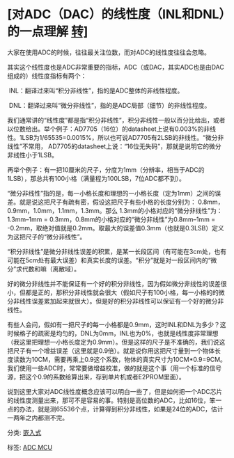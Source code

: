 # [对ADC（DAC）的线性度（INL和DNL）的一点理解 [转\]](https://www.cnblogs.com/goodhx/p/5813553.html)



大家在使用ADC的时候，往往最关注位数，而对ADC的线性度往往会忽略。

​         其实这个线性度也是ADC非常重要的指标，ADC（或DAC，其实ADC也是由DAC组成的）线性度指标有两个：

​        INL：翻译过来叫“积分非线性”，指的是ADC整体的非线性程度。

​        DNL：翻译过来叫“微分非线性”，指的是ADC局部（细节）的非线性程度。

​        我们通常讲的“线性度”都是指“积分非线性”，积分非线性一般以百分比给出，或者以位数给出。举个例子：AD7705（16位）的datasheet上说有0.003%的非线性。1LSB为1/65535=0.0015%，所以也可说AD7705有2LSB的非线性。“微分非线性”不常用， AD7705的datasheet上说：“16位无失码”，那就是说明它的微分非线性小于1LSB。

​          再举个例子：有一把10厘米的尺子，分度为1mm（分辨率，相当于ADC的1LSB），那总共有100小格（满量程为100LSB，7位ADC都不到）。

​         “微分非线性”指的是，每一小格长度和理想的一小格长度（定为1mm）之间的误差。就是说这把尺子有疏有密，假设这把尺子有些小格的长度分别为： 0.8mm， 0.9mm，1.0mm，1.1mm，1.3mm。那么 1.3mm的小格对应的“微分非线性”为：1.3mm–1mm = 0.3mm，0.8mm的小格对应的“微分非线性”为0.8mm–1mm = -0.2mm，取绝对值就是0.2mm。取最大的误差值0.3mm（也就是0.3LSB）定义为这把尺子的“微分非线性”。

​         “积分非线性”是微分非线性误差的积累，是某一长段区间（有可能在3cm处，也有可能在5cm处有最大误差）和真实长度的误差。“积分”就是对一段区间内的“微分”求代数和嘛（离散域）。

​         好的微分非线性并不能保证有一个好的积分非线性，因为假如微分非线性的误差很小，但都是正的，那积分非线性就会很大（假如尺子有100小格，每一小格的的微分非线性误差累加起来就很大）。但是好的积分非线性可以保证有一个好的微分非线性。

​         有些人会问，假如有一把尺子的每一小格都是0.9mm，这时INL和DNL为多少？这时候格子的疏密是均匀的，DNL为0mm，INL也为0%，也就是线性度非常理想（我这里把理想一小格长度定为0.9mm）。但是这样的尺子是不准确的，我们说这把尺子有一个增益误差（这里就是0.9倍）。就是说你用这把尺寸量到一个物体长度读数为10CM，需要再乘上0.9这个系数，物体的真实尺寸为10CM*0.9=9CM。我们使用一些ADC时，常常要做增益校准，做的就是这个事（用一个标准的信号源，把这个0.9的系数给算出来，存到单片机或者E2PROM里面）。

​        说到这里大家对ADC线性度概念应该可以明白一些了，但是如何把一个ADC芯片的线性度测量出来，那可不是容易的事。特别是高位数的ADC，比如16位，笨一点的办法，就是测65536个点，计算得到积分非线性，如果是24位的ADC，估计一两年之内都测不完。



分类: [嵌入式](https://www.cnblogs.com/goodhx/category/778222.html)

标签: [ADC MCU](https://www.cnblogs.com/goodhx/tag/ADC%20MCU/)